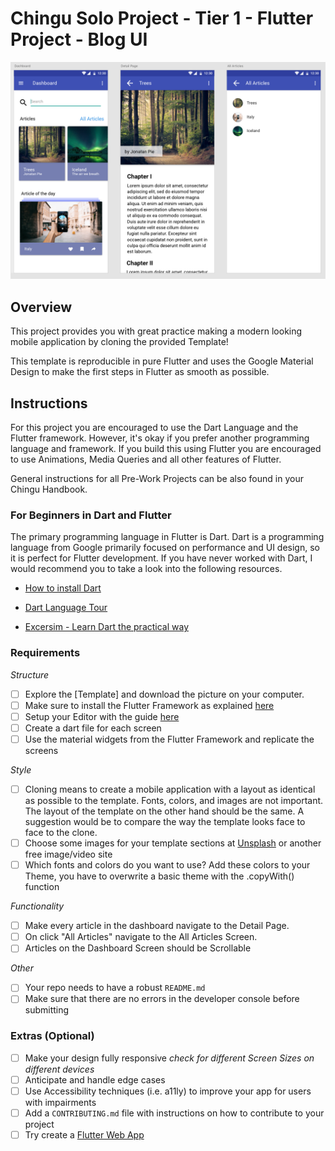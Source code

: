 # Chingu Solo Project - Tier 1 - Flutter Project - Blog UI

![Flutter Screens to clone](./assets/tier-1-screens.png)

## Overview

This project provides you with great practice making a modern looking 
mobile application by cloning the provided Template!

This template is reproducible in pure Flutter and uses the Google
Material Design to make the first steps in Flutter as smooth as possible.

## Instructions

For this project you are encouraged to use the Dart Language and the Flutter 
framework. However, it's okay if you prefer another programming language and
framework. If you build this using Flutter you are encouraged to use Animations, 
Media Queries and all other features of Flutter.

General instructions for all Pre-Work Projects can be also found in your 
Chingu Handbook.

### For Beginners in Dart and Flutter

The primary programming language in Flutter is Dart. Dart is a programming language from Google primarily focused on performance and UI design, so it is perfect for Flutter development. If you have never worked with Dart, I would recommend you to take a look into the following resources.


- [How to install Dart](https://dart.dev/get-dart)

- [Dart Language Tour](https://dart.dev/guides/language/language-tour)

- [Excersim - Learn Dart the practical way](https://exercism.io/tracks/dart)

### Requirements

*Structure*

- [ ] Explore the [Template] and download the picture on your computer.
- [ ] Make sure to install the Flutter Framework as explained [here](https://flutter.dev/docs/get-started/install)
- [ ] Setup your Editor with the guide [here](https://flutter.dev/docs/get-started/editor)
- [ ] Create a dart file for each screen
- [ ] Use the material widgets from the Flutter Framework and replicate the screens

*Style*

- [ ] Cloning means to create a mobile application with a layout as identical as possible to the template.
  Fonts, colors, and images are not important. The layout of the template
  on the other hand should be the same. A suggestion would be to compare
  the way the template looks face to face to the clone.
- [ ] Choose some images for your template sections at [Unsplash](https://unsplash.com/) 
  or another free image/video site
- [ ] Which fonts and colors do you want to use? Add these colors to your Theme, you have to overwrite a basic theme with the .copyWith() function

*Functionality*

- [ ] Make every article in the dashboard navigate to the Detail Page. 
- [ ] On click "All Articles" navigate to the All Articles Screen.
- [ ] Articles on the Dashboard Screen should be Scrollable

*Other*

- [ ] Your repo needs to have a robust `README.md`
- [ ] Make sure that there are no errors in the developer console before submitting

### Extras (Optional)

- [ ] Make your design fully responsive *check for different Screen Sizes on different devices*
- [ ] Anticipate and handle edge cases
- [ ] Use Accessibility techniques (i.e. a11ly) to improve your app for users with impairments 
- [ ] Add a `CONTRIBUTING.md` file with instructions on how to contribute to your project
- [ ] Try create a [Flutter Web App](https://flutter.dev/docs/get-started/web)

